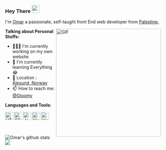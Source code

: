 ### Hey There <img src="https://media.giphy.com/media/hvRJCLFzcasrR4ia7z/giphy.gif" width="25px">
I'm [Omar]() a passionate, self-taught front End web developer from [Palestine.](https://goo.gl/maps/gV2fT1teCQorM6gx9)

  <img align="right" alt="GIF" src="https://media.giphy.com/media/nUg011pWqiUReijzrH/giphy.gif" width="339" height="350" />


**Talking about Personal Stuffs:**

- 👨🏽‍💻 I'm currently working on my own website.
- 🌱 I'm currently learning Everything 😂
- 📌 Location : [Ålesund, Norway](https://goo.gl/maps/jja9rokThXgucP167)
- 📫 How to reach me: [@Gloomy]()

**Languages and Tools:**  

<a href="https://www.w3schools.com/html/default.asp" target="_blank"> <img align="left" alt="HTML5" width="26px" src="https://cdn4.iconfinder.com/data/icons/social-media-logos-6/512/96-html5-512.png"/> </a>
<a href="https://www.w3schools.com/css/default.asp" target="_blank"> <img align="left" alt="CSS3" width="26px" src="https://cdn4.iconfinder.com/data/icons/social-media-logos-6/512/121-css3-512.png"/> </a>
<a href="https://www.w3schools.com/js/default.asp" target="_blank"> <img align="left" alt="JavaScript" width="26px" src="https://cdn.iconscout.com/icon/free/png-512/javascript-2752148-2284965.png"/> </a>
<a href="https://www.w3schools.com/python/default.asp" target="_blank"> <img align="left" alt="Visual Studio Code" width="26px" src="https://cdn4.iconfinder.com/data/icons/logos-and-brands/512/267_Python_logo-256.png"/> </a>

<a href="https://code.visualstudio.com/download" target="_blank"> <img align="left" alt="Visual Studio Code" width="26px" src="https://upload.wikimedia.org/wikipedia/commons/thumb/9/9a/Visual_Studio_Code_1.35_icon.svg/1024px-Visual_Studio_Code_1.35_icon.svg.png"/> </a>

ㅤ
ㅤ
ㅤ
ㅤ
ㅤ
ㅤ
ㅤ

<img align="center" src="https://github-readme-stats-gloomyg.vercel.app/api?username=gloomyg&show_icons=true&include_all_commits=true&theme=material-palenight" alt="Omar's github stats" />
<img align="center" src="https://github-readme-stats-gloomyg.vercel.app/api/top-langs/?username=gloomyg&layout=compact&theme=material-palenight" />


